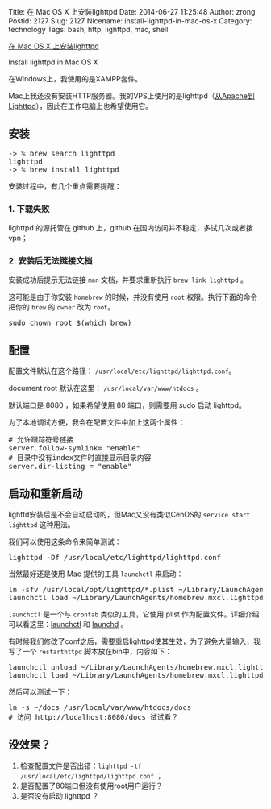 Title: 在 Mac OS X 上安装lighttpd
Date: 2014-06-27 11:25:48
Author: zrong
Postid: 2127
Slug: 2127
Nicename: install-lighttpd-in-mac-os-x
Category: technology
Tags: bash, http, lighttpd, mac, shell

[在 Mac OS X 上安装lighttpd](http://zengrong.net/post/2127.htm)

Install lighttpd in Mac OS X

在Windows上，我使用的是XAMPP套件。

Mac上我还没有安装HTTP服务器。我的VPS上使用的是lighttpd（[从Apache到Lighttpd][3]），因此在工作电脑上也希望使用它。

## 安装

<pre lang="shell">
-> % brew search lighttpd
lighttpd
-> % brew install lighttpd
</pre>

安装过程中，有几个重点需要提醒：<!--more-->

### 1. 下载失败

lighttpd 的源托管在 github 上，github 在国内访问并不稳定，多试几次或者拨vpn；

### 2. 安装后无法链接文档

安装成功后提示无法链接 `man` 文档，并要求重新执行 `brew link lighttpd` 。

这可能是由于你安装 `homebrew` 的时候，并没有使用 `root` 权限。执行下面的命令把你的 `brew` 的 `owner` 改为 `root`。

<pre lang="shell">
sudo chown root $(which brew)
</pre>

## 配置

配置文件默认在这个路径： `/usr/local/etc/lighttpd/lighttpd.conf`。

document root 默认在这里： `/usr/local/var/www/htdocs` 。

默认端口是 8080 ，如果希望使用 80 端口，则需要用 sudo 启动 lighttpd。

为了本地调试方便，我会在配置文件中加上这两个属性：

<pre lang="shell">
# 允许跟踪符号链接
server.follow-symlink= "enable"
# 目录中没有index文件时直接显示目录内容
server.dir-listing = "enable"
</pre>


## 启动和重新启动

lighttd安装后是不会自动启动的，但Mac又没有类似CenOS的 `service start lighttpd` 这种用法。

我们可以使用这条命令来简单测试：

<pre lang="shell">
lighttpd -Df /usr/local/etc/lighttpd/lighttpd.conf
</pre>

当然最好还是使用 Mac 提供的工具 `launchctl` 来启动：

<pre lang="shell">
ln -sfv /usr/local/opt/lighttpd/*.plist ~/Library/LaunchAgents
launchctl load ~/Library/LaunchAgents/homebrew.mxcl.lighttpd.plist
</pre>

`launchctl` 是一个与 `crontab` 类似的工具，它使用 plist 作为配置文件。详细介绍可以看这里：[launchctl][1] 和 [launchd][2] 。

有时候我们修改了conf之后，需要重启lighttpd使其生效，为了避免大量输入，我写了一个 `restarthttpd` 脚本放在bin中，内容如下：

<pre lang="shell">
launchctl unload ~/Library/LaunchAgents/homebrew.mxcl.lighttpd.plist
launchctl load ~/Library/LaunchAgents/homebrew.mxcl.lighttpd.plist
</pre>

然后可以测试一下：

<pre lang="shell">
ln -s ~/docs /usr/local/var/www/htdocs/docs
# 访问 http://localhost:8080/docs 试试看？
</pre>

## 没效果？

1. 检查配置文件是否出错：`lighttpd -tf /usr/local/etc/lighttpd/lighttpd.conf` ；
2. 是否配置了80端口但没有使用root用户运行？
3. 是否没有启动 lighttpd ？

[1]: https://developer.apple.com/library/mac/documentation/Darwin/Reference/ManPages/man1/launchctl.1.html
[2]: https://developer.apple.com/library/mac/documentation/Darwin/Reference/ManPages/man8/launchd.8.html
[3]: http://zengrong.net/post/1786.htm
